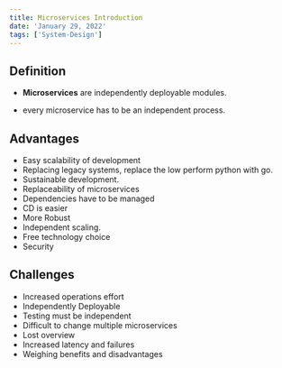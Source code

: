 ```yaml
---
title: Microservices Introduction
date: 'January 29, 2022'
tags: ['System-Design']
---
```


## Definition

* **Microservices** are independently deployable modules.

* every microservice has to be an independent process.

## Advantages

* Easy scalability of development
* Replacing legacy systems, replace the low perform python with go.
* Sustainable development. 
* Replaceability of microservices
* Dependencies have to be managed
* CD is easier
* More Robust
* Independent scaling.
* Free technology choice
* Security

## Challenges

* Increased operations effort
* Independently Deployable
* Testing must be independent
* Difficult to change multiple microservices
* Lost overview
* Increased latency and failures
* Weighing benefits and disadvantages